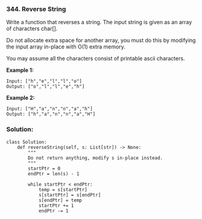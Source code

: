 ### 344. Reverse String

Write a function that reverses a string. The input string is given as an array of characters char[].

Do not allocate extra space for another array, you must do this by modifying the input array in-place with O(1) extra memory.

You may assume all the characters consist of printable ascii characters. 

**Example 1:**
```
Input: ["h","e","l","l","o"]
Output: ["o","l","l","e","h"]
```

**Example 2:**
```
Input: ["H","a","n","n","a","h"]
Output: ["h","a","n","n","a","H"]
```

### Solution:
```
class Solution:
    def reverseString(self, s: List[str]) -> None:
        """
        Do not return anything, modify s in-place instead.
        """
        startPtr = 0
        endPtr = len(s) - 1
        
        while startPtr < endPtr:
            temp = s[startPtr]
            s[startPtr] = s[endPtr]
            s[endPtr] = temp
            startPtr += 1
            endPtr -= 1
```
